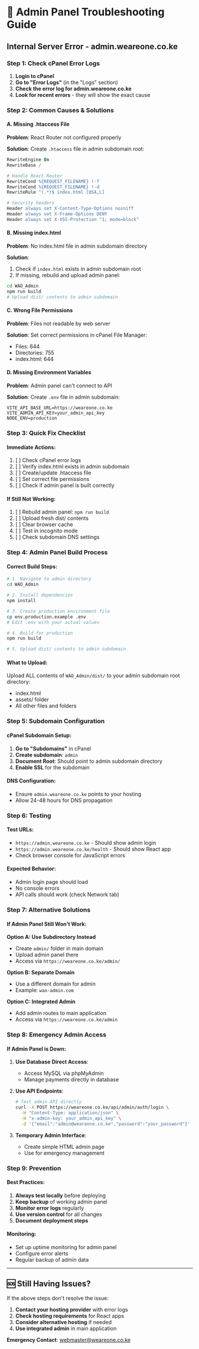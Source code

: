 # 🔧 Admin Panel Troubleshooting Guide

## Internal Server Error - admin.weareone.co.ke

### **Step 1: Check cPanel Error Logs**

1. **Login to cPanel**
2. **Go to "Error Logs"** (in the "Logs" section)
3. **Check the error log for admin.weareone.co.ke**
4. **Look for recent errors** - they will show the exact cause

### **Step 2: Common Causes & Solutions**

#### **A. Missing .htaccess File**
**Problem**: React Router not configured properly

**Solution**: Create `.htaccess` file in admin subdomain root:

```apache
RewriteEngine On
RewriteBase /

# Handle React Router
RewriteCond %{REQUEST_FILENAME} !-f
RewriteCond %{REQUEST_FILENAME} !-d
RewriteRule ^(.*)$ index.html [QSA,L]

# Security headers
Header always set X-Content-Type-Options nosniff
Header always set X-Frame-Options DENY
Header always set X-XSS-Protection "1; mode=block"
```

#### **B. Missing index.html**
**Problem**: No index.html file in admin subdomain directory

**Solution**: 
1. Check if `index.html` exists in admin subdomain root
2. If missing, rebuild and upload admin panel:
```bash
cd WAO_Admin
npm run build
# Upload dist/ contents to admin subdomain
```

#### **C. Wrong File Permissions**
**Problem**: Files not readable by web server

**Solution**: Set correct permissions in cPanel File Manager:
- Files: 644
- Directories: 755
- index.html: 644

#### **D. Missing Environment Variables**
**Problem**: Admin panel can't connect to API

**Solution**: Create `.env` file in admin subdomain:
```env
VITE_API_BASE_URL=https://weareone.co.ke
VITE_ADMIN_API_KEY=your_admin_api_key
NODE_ENV=production
```

### **Step 3: Quick Fix Checklist**

#### **Immediate Actions:**
1. [ ] Check cPanel error logs
2. [ ] Verify index.html exists in admin subdomain
3. [ ] Create/update .htaccess file
4. [ ] Set correct file permissions
5. [ ] Check if admin panel is built correctly

#### **If Still Not Working:**
1. [ ] Rebuild admin panel: `npm run build`
2. [ ] Upload fresh dist/ contents
3. [ ] Clear browser cache
4. [ ] Test in incognito mode
5. [ ] Check subdomain DNS settings

### **Step 4: Admin Panel Build Process**

#### **Correct Build Steps:**
```bash
# 1. Navigate to admin directory
cd WAO_Admin

# 2. Install dependencies
npm install

# 3. Create production environment file
cp env.production.example .env
# Edit .env with your actual values

# 4. Build for production
npm run build

# 5. Upload dist/ contents to admin subdomain
```

#### **What to Upload:**
Upload ALL contents of `WAO_Admin/dist/` to your admin subdomain root directory:
- index.html
- assets/ folder
- All other files and folders

### **Step 5: Subdomain Configuration**

#### **cPanel Subdomain Setup:**
1. **Go to "Subdomains"** in cPanel
2. **Create subdomain**: `admin`
3. **Document Root**: Should point to admin subdomain directory
4. **Enable SSL** for the subdomain

#### **DNS Configuration:**
- Ensure `admin.weareone.co.ke` points to your hosting
- Allow 24-48 hours for DNS propagation

### **Step 6: Testing**

#### **Test URLs:**
- `https://admin.weareone.co.ke` - Should show admin login
- `https://admin.weareone.co.ke/health` - Should show React app
- Check browser console for JavaScript errors

#### **Expected Behavior:**
- Admin login page should load
- No console errors
- API calls should work (check Network tab)

### **Step 7: Alternative Solutions**

#### **If Admin Panel Still Won't Work:**

**Option A: Use Subdirectory Instead**
- Create `admin/` folder in main domain
- Upload admin panel there
- Access via `https://weareone.co.ke/admin/`

**Option B: Separate Domain**
- Use a different domain for admin
- Example: `wao-admin.com`

**Option C: Integrated Admin**
- Add admin routes to main application
- Access via `https://weareone.co.ke/admin`

### **Step 8: Emergency Admin Access**

#### **If Admin Panel is Down:**
1. **Use Database Direct Access**:
   - Access MySQL via phpMyAdmin
   - Manage payments directly in database

2. **Use API Endpoints**:
   ```bash
   # Test admin API directly
   curl -X POST https://weareone.co.ke/api/admin/auth/login \
     -H "Content-Type: application/json" \
     -H "x-admin-key: your_admin_api_key" \
     -d '{"email":"admin@weareone.co.ke","password":"your_password"}'
   ```

3. **Temporary Admin Interface**:
   - Create simple HTML admin page
   - Use for emergency management

### **Step 9: Prevention**

#### **Best Practices:**
1. **Always test locally** before deploying
2. **Keep backup** of working admin panel
3. **Monitor error logs** regularly
4. **Use version control** for all changes
5. **Document deployment steps**

#### **Monitoring:**
- Set up uptime monitoring for admin panel
- Configure error alerts
- Regular backup of admin data

---

## 🆘 **Still Having Issues?**

If the above steps don't resolve the issue:

1. **Contact your hosting provider** with error logs
2. **Check hosting requirements** for React apps
3. **Consider alternative hosting** if needed
4. **Use integrated admin** in main application

**Emergency Contact**: webmaster@weareone.co.ke 